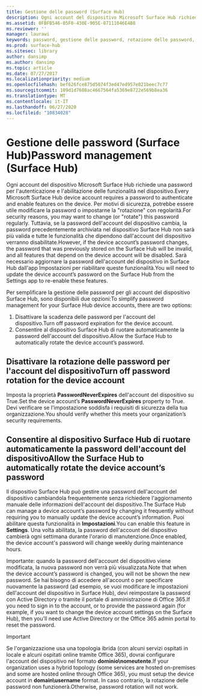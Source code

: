 ```yaml
---
title: Gestione delle password (Surface Hub)
description: Ogni account del dispositivo Microsoft Surface Hub richiede una password per l'autenticazione e l'abilitazione delle funzionalità nel dispositivo.
ms.assetid: 0FBFB546-05F0-430E-905E-87111046E4B8
ms.reviewer: ''
manager: laurawi
keywords: password, gestione delle password, rotazione delle password, account del dispositivo
ms.prod: surface-hub
ms.sitesec: library
author: dansimp
ms.author: dansimp
ms.topic: article
ms.date: 07/27/2017
ms.localizationpriority: medium
ms.openlocfilehash: bef626fce875d5074f3ed47ed957e821beec7c77
ms.sourcegitcommit: 109d1d7608ac4667564fa5369e8722e569b8ea36
ms.translationtype: MT
ms.contentlocale: it-IT
ms.lasthandoff: 06/27/2020
ms.locfileid: "10834028"
---
```

# <span data-ttu-id="5981d-104">Gestione delle password (Surface Hub)</span><span class="sxs-lookup"><span data-stu-id="5981d-104">Password management (Surface Hub)</span></span>

<span data-ttu-id="5981d-105">Ogni account del dispositivo Microsoft Surface Hub richiede una password per l'autenticazione e l'abilitazione delle funzionalità nel dispositivo.</span><span class="sxs-lookup"><span data-stu-id="5981d-105">Every Microsoft Surface Hub device account requires a password to authenticate and enable features on the device.</span></span> <span data-ttu-id="5981d-106">Per motivi di sicurezza, potrebbe essere utile modificare la password o impostarne la "rotazione" con regolarità.</span><span class="sxs-lookup"><span data-stu-id="5981d-106">For security reasons, you may want to change (or "rotate") this password regularly.</span></span> <span data-ttu-id="5981d-107">Tuttavia, se la password dell'account del dispositivo cambia, la password precedentemente archiviata nel dispositivo Surface Hub non sarà più valida e tutte le funzionalità che dipendono dall'account del dispositivo verranno disabilitate.</span><span class="sxs-lookup"><span data-stu-id="5981d-107">However, if the device account’s password changes, the password that was previously stored on the Surface Hub will be invalid, and all features that depend on the device account will be disabled.</span></span> <span data-ttu-id="5981d-108">Sarà necessario aggiornare la password dell'account del dispositivo in Surface Hub dall'app Impostazioni per riabilitare queste funzionalità.</span><span class="sxs-lookup"><span data-stu-id="5981d-108">You will need to update the device account’s password on the Surface Hub from the Settings app to re-enable these features.</span></span>

<span data-ttu-id="5981d-109">Per semplificare la gestione delle password per gli account del dispositivo Surface Hub, sono disponibili due opzioni:</span><span class="sxs-lookup"><span data-stu-id="5981d-109">To simplify password management for your Surface Hub device accounts, there are two options:</span></span>

1.  <span data-ttu-id="5981d-110">Disattivare la scadenza delle password per l'account del dispositivo.</span><span class="sxs-lookup"><span data-stu-id="5981d-110">Turn off password expiration for the device account.</span></span>
2.  <span data-ttu-id="5981d-111">Consentire al dispositivo Surface Hub di ruotare automaticamente la password dell'account del dispositivo.</span><span class="sxs-lookup"><span data-stu-id="5981d-111">Allow the Surface Hub to automatically rotate the device account’s password.</span></span>


## <span data-ttu-id="5981d-112">Disattivare la rotazione delle password per l'account del dispositivo</span><span class="sxs-lookup"><span data-stu-id="5981d-112">Turn off password rotation for the device account</span></span>

<span data-ttu-id="5981d-113">Imposta la proprietà **PasswordNeverExpires** dell'account del dispositivo su True.</span><span class="sxs-lookup"><span data-stu-id="5981d-113">Set the device account’s **PasswordNeverExpires** property to True.</span></span> <span data-ttu-id="5981d-114">Devi verificare se l'impostazione soddisfa i requisiti di sicurezza della tua organizzazione.</span><span class="sxs-lookup"><span data-stu-id="5981d-114">You should verify whether this meets your organization’s security requirements.</span></span>


## <span data-ttu-id="5981d-115">Consentire al dispositivo Surface Hub di ruotare automaticamente la password dell'account del dispositivo</span><span class="sxs-lookup"><span data-stu-id="5981d-115">Allow the Surface Hub to automatically rotate the device account’s password</span></span>

<span data-ttu-id="5981d-116">Il dispositivo Surface Hub può gestire una password dell'account del dispositivo cambiandola frequentemente senza richiedere l'aggiornamento manuale delle informazioni dell'account del dispositivo.</span><span class="sxs-lookup"><span data-stu-id="5981d-116">The Surface Hub can manage a device account’s password by changing it frequently without requiring you to manually update the device account’s information.</span></span> <span data-ttu-id="5981d-117">Puoi abilitare questa funzionalità in **Impostazioni**.</span><span class="sxs-lookup"><span data-stu-id="5981d-117">You can enable this feature in **Settings**.</span></span> <span data-ttu-id="5981d-118">Una volta abilitata, la password dell'account del dispositivo cambierà ogni settimana durante l'orario di manutenzione.</span><span class="sxs-lookup"><span data-stu-id="5981d-118">Once enabled, the device account's password will change weekly during maintenance hours.</span></span>

<span data-ttu-id="5981d-119">Importante: quando la password dell'account del dispositivo viene modificata, la nuova password non verrà più visualizzata.</span><span class="sxs-lookup"><span data-stu-id="5981d-119">Note that when the device account’s password is changed, you will not be shown the new password.</span></span> <span data-ttu-id="5981d-120">Se hai bisogno di accedere all'account o per specificare nuovamente la password (ad esempio, se vuoi modificare le impostazioni dell'account del dispositivo in Surface Hub), devi reimpostare la password con Active Directory o tramite il portale di amministrazione di Office 365.</span><span class="sxs-lookup"><span data-stu-id="5981d-120">If you need to sign in to the account, or to provide the password again (for example, if you want to change the device account settings on the Surface Hub), then you'll need use Active Directory or the Office 365 admin portal to reset the password.</span></span>

> [!IMPORTANT]
> <span data-ttu-id="5981d-121">Se l'organizzazione usa una topologia ibrida (con alcuni servizi ospitati in locale e alcuni ospitati online tramite Office 365), dovrai configurare l'account del dispositivo nel formato **dominio\nomeutente**.</span><span class="sxs-lookup"><span data-stu-id="5981d-121">If your organization uses a hybrid topology (some services are hosted on-premises and some are hosted online through Office 365), you must setup the device account in **domain\username** format.</span></span> <span data-ttu-id="5981d-122">In caso contrario, la rotazione delle password non funzionerà.</span><span class="sxs-lookup"><span data-stu-id="5981d-122">Otherwise, password rotation will not work.</span></span>
